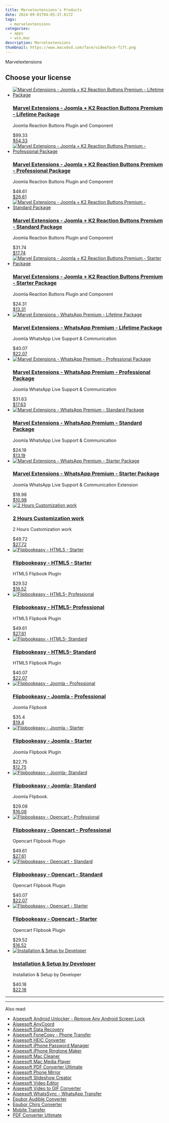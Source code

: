 ```yaml
---
title: Marvelextensions's Products
date: 2024-09-01T04:05:37.617Z
tags: 
  - marvelextensions
categories: 
  - apps
  - win,mac
description: Marvelextensions
thumbnail: https://www.macxdvd.com/face/videoface-fift.png
---
```


Marvelextensions

<!--__INIT__BEGIN__TAG__PRODUCTS__LIST__-->
<!--__INIT__END__TAG__PRODUCTS__LIST__-->

<!--__INIT__BEGIN__TAG__FEED_PRODUCTS__LIST__-->
## Choose your license

<div class="home-content-container">
  <ul class="home-article-list">
    <li class="home-article-item flex flex-row feedProduct">
      <div class="basis-1/3 lg:basis-1/4 xl:basis-1/5 relative flex justify-center items-center overflow-hidden">
                <a href="https://secure.2checkout.com/order/cart.php?PRODS=17778690&amp;QTY=1&amp;AFFILIATE=108875" class="w-24 h-24 md:w-28 md:h-28 lg:w-32 lg:h-32 xl:w-42 xl:h-42 max-w-24 max-h-24 md:max-w-28 md:max-h-28 lg:max-w-32 lg:max-h-32 xl:max-w-42 xl:max-h-42 -pt-2">
          <img src="https://thmb.techidaily.com/056b5dc5bf38553fc5e62980ac558058cdfef6fae043dca04e140a16eeec969f.jpg" alt="Marvel Extensions - Joomla + K2 Reaction Buttons Premium - Lifetime Package" class="relative w-full h-full rounded-full object-cover dark:brightness-75 -mt-4 p-4">
        </a>
              </div>
      <div class="flex flex-col gap-5 px-7 pb-7 basis-2/3 lg:basis-3/4 xl:basis-4/5  pt-5">
        <h3 class="home-article-title"><a href="https://secure.2checkout.com/order/cart.php?PRODS=17778690&amp;QTY=1&amp;AFFILIATE=108875">Marvel Extensions - Joomla + K2 Reaction Buttons Premium - Lifetime Package</a></h3>
        <div class="home-article-content markdown-body">
                  <html><head></head><body><p>
	Joomla Reaction Buttons Plugin and Component</p></body></html>                </div>
        <div class="flex flex-row feedProduct-Price">
          <div class="feedProduct-Price--Old">
            <span class="feedProduct-Price--Currency">$</span>99<span class="feedProduct-Price--Cents">.33</span>
          </div>
          <div class="">
            <a href="https://secure.2checkout.com/order/cart.php?PRODS=17778690&amp;QTY=1&amp;AFFILIATE=108875">
            <span class="feedProduct-Price--Currency">$</span>54<span class="feedProduct-Price--Cents">.33</span>
            </a>
          </div>
        </div>
      </div>
    </li>
    <li class="home-article-item flex flex-row feedProduct">
      <div class="basis-1/3 lg:basis-1/4 xl:basis-1/5 relative flex justify-center items-center overflow-hidden">
                <a href="https://secure.2checkout.com/order/cart.php?PRODS=17778507&amp;QTY=1&amp;AFFILIATE=108875" class="w-24 h-24 md:w-28 md:h-28 lg:w-32 lg:h-32 xl:w-42 xl:h-42 max-w-24 max-h-24 md:max-w-28 md:max-h-28 lg:max-w-32 lg:max-h-32 xl:max-w-42 xl:max-h-42 -pt-2">
          <img src="https://thmb.techidaily.com/056b5dc5bf38553fc5e62980ac558058cdfef6fae043dca04e140a16eeec969f.jpg" alt="Marvel Extensions - Joomla + K2 Reaction Buttons Premium - Professional Package" class="relative w-full h-full rounded-full object-cover dark:brightness-75 -mt-4 p-4">
        </a>
              </div>
      <div class="flex flex-col gap-5 px-7 pb-7 basis-2/3 lg:basis-3/4 xl:basis-4/5  pt-5">
        <h3 class="home-article-title"><a href="https://secure.2checkout.com/order/cart.php?PRODS=17778507&amp;QTY=1&amp;AFFILIATE=108875">Marvel Extensions - Joomla + K2 Reaction Buttons Premium - Professional Package</a></h3>
        <div class="home-article-content markdown-body">
                  <html><head></head><body><p>
	Joomla Reaction Buttons Plugin and Component</p></body></html>                </div>
        <div class="flex flex-row feedProduct-Price">
          <div class="feedProduct-Price--Old">
            <span class="feedProduct-Price--Currency">$</span>48<span class="feedProduct-Price--Cents">.61</span>
          </div>
          <div class="">
            <a href="https://secure.2checkout.com/order/cart.php?PRODS=17778507&amp;QTY=1&amp;AFFILIATE=108875">
            <span class="feedProduct-Price--Currency">$</span>26<span class="feedProduct-Price--Cents">.61</span>
            </a>
          </div>
        </div>
      </div>
    </li>
    <li class="home-article-item flex flex-row feedProduct">
      <div class="basis-1/3 lg:basis-1/4 xl:basis-1/5 relative flex justify-center items-center overflow-hidden">
                <a href="https://secure.2checkout.com/order/cart.php?PRODS=17778367&amp;QTY=1&amp;AFFILIATE=108875" class="w-24 h-24 md:w-28 md:h-28 lg:w-32 lg:h-32 xl:w-42 xl:h-42 max-w-24 max-h-24 md:max-w-28 md:max-h-28 lg:max-w-32 lg:max-h-32 xl:max-w-42 xl:max-h-42 -pt-2">
          <img src="https://thmb.techidaily.com/056b5dc5bf38553fc5e62980ac558058cdfef6fae043dca04e140a16eeec969f.jpg" alt="Marvel Extensions - Joomla + K2 Reaction Buttons Premium - Standard Package" class="relative w-full h-full rounded-full object-cover dark:brightness-75 -mt-4 p-4">
        </a>
              </div>
      <div class="flex flex-col gap-5 px-7 pb-7 basis-2/3 lg:basis-3/4 xl:basis-4/5  pt-5">
        <h3 class="home-article-title"><a href="https://secure.2checkout.com/order/cart.php?PRODS=17778367&amp;QTY=1&amp;AFFILIATE=108875">Marvel Extensions - Joomla + K2 Reaction Buttons Premium - Standard Package</a></h3>
        <div class="home-article-content markdown-body">
                  <html><head></head><body><p>
	Joomla Reaction Buttons Plugin and Component</p></body></html>                </div>
        <div class="flex flex-row feedProduct-Price">
          <div class="feedProduct-Price--Old">
            <span class="feedProduct-Price--Currency">$</span>31<span class="feedProduct-Price--Cents">.74</span>
          </div>
          <div class="">
            <a href="https://secure.2checkout.com/order/cart.php?PRODS=17778367&amp;QTY=1&amp;AFFILIATE=108875">
            <span class="feedProduct-Price--Currency">$</span>17<span class="feedProduct-Price--Cents">.74</span>
            </a>
          </div>
        </div>
      </div>
    </li>
    <li class="home-article-item flex flex-row feedProduct">
      <div class="basis-1/3 lg:basis-1/4 xl:basis-1/5 relative flex justify-center items-center overflow-hidden">
                <a href="https://secure.2checkout.com/order/cart.php?PRODS=17778265&amp;QTY=1&amp;AFFILIATE=108875" class="w-24 h-24 md:w-28 md:h-28 lg:w-32 lg:h-32 xl:w-42 xl:h-42 max-w-24 max-h-24 md:max-w-28 md:max-h-28 lg:max-w-32 lg:max-h-32 xl:max-w-42 xl:max-h-42 -pt-2">
          <img src="https://thmb.techidaily.com/056b5dc5bf38553fc5e62980ac558058cdfef6fae043dca04e140a16eeec969f.jpg" alt="Marvel Extensions - Joomla + K2 Reaction Buttons Premium - Starter Package" class="relative w-full h-full rounded-full object-cover dark:brightness-75 -mt-4 p-4">
        </a>
              </div>
      <div class="flex flex-col gap-5 px-7 pb-7 basis-2/3 lg:basis-3/4 xl:basis-4/5  pt-5">
        <h3 class="home-article-title"><a href="https://secure.2checkout.com/order/cart.php?PRODS=17778265&amp;QTY=1&amp;AFFILIATE=108875">Marvel Extensions - Joomla + K2 Reaction Buttons Premium - Starter Package</a></h3>
        <div class="home-article-content markdown-body">
                  <html><head></head><body><p>
	Joomla Reaction Buttons Plugin and Component</p></body></html>                </div>
        <div class="flex flex-row feedProduct-Price">
          <div class="feedProduct-Price--Old">
            <span class="feedProduct-Price--Currency">$</span>24<span class="feedProduct-Price--Cents">.31</span>
          </div>
          <div class="">
            <a href="https://secure.2checkout.com/order/cart.php?PRODS=17778265&amp;QTY=1&amp;AFFILIATE=108875">
            <span class="feedProduct-Price--Currency">$</span>13<span class="feedProduct-Price--Cents">.31</span>
            </a>
          </div>
        </div>
      </div>
    </li>
    <li class="home-article-item flex flex-row feedProduct">
      <div class="basis-1/3 lg:basis-1/4 xl:basis-1/5 relative flex justify-center items-center overflow-hidden">
                <a href="https://secure.2checkout.com/order/cart.php?PRODS=17777925&amp;QTY=1&amp;AFFILIATE=108875" class="w-24 h-24 md:w-28 md:h-28 lg:w-32 lg:h-32 xl:w-42 xl:h-42 max-w-24 max-h-24 md:max-w-28 md:max-h-28 lg:max-w-32 lg:max-h-32 xl:max-w-42 xl:max-h-42 -pt-2">
          <img src="https://thmb.techidaily.com/056b5dc5bf38553fc5e62980ac558058cdfef6fae043dca04e140a16eeec969f.jpg" alt="Marvel Extensions - WhatsApp Premium - Lifetime Package" class="relative w-full h-full rounded-full object-cover dark:brightness-75 -mt-4 p-4">
        </a>
              </div>
      <div class="flex flex-col gap-5 px-7 pb-7 basis-2/3 lg:basis-3/4 xl:basis-4/5  pt-5">
        <h3 class="home-article-title"><a href="https://secure.2checkout.com/order/cart.php?PRODS=17777925&amp;QTY=1&amp;AFFILIATE=108875">Marvel Extensions - WhatsApp Premium - Lifetime Package</a></h3>
        <div class="home-article-content markdown-body">
                  <html><head></head><body><p>
	Joomla WhatsApp Live Support &amp; Communication</p></body></html>                </div>
        <div class="flex flex-row feedProduct-Price">
          <div class="feedProduct-Price--Old">
            <span class="feedProduct-Price--Currency">$</span>40<span class="feedProduct-Price--Cents">.07</span>
          </div>
          <div class="">
            <a href="https://secure.2checkout.com/order/cart.php?PRODS=17777925&amp;QTY=1&amp;AFFILIATE=108875">
            <span class="feedProduct-Price--Currency">$</span>22<span class="feedProduct-Price--Cents">.07</span>
            </a>
          </div>
        </div>
      </div>
    </li>
    <li class="home-article-item flex flex-row feedProduct">
      <div class="basis-1/3 lg:basis-1/4 xl:basis-1/5 relative flex justify-center items-center overflow-hidden">
                <a href="https://secure.2checkout.com/order/cart.php?PRODS=17777831&amp;QTY=1&amp;AFFILIATE=108875" class="w-24 h-24 md:w-28 md:h-28 lg:w-32 lg:h-32 xl:w-42 xl:h-42 max-w-24 max-h-24 md:max-w-28 md:max-h-28 lg:max-w-32 lg:max-h-32 xl:max-w-42 xl:max-h-42 -pt-2">
          <img src="https://thmb.techidaily.com/056b5dc5bf38553fc5e62980ac558058cdfef6fae043dca04e140a16eeec969f.jpg" alt="Marvel Extensions - WhatsApp Premium - Professional Package" class="relative w-full h-full rounded-full object-cover dark:brightness-75 -mt-4 p-4">
        </a>
              </div>
      <div class="flex flex-col gap-5 px-7 pb-7 basis-2/3 lg:basis-3/4 xl:basis-4/5  pt-5">
        <h3 class="home-article-title"><a href="https://secure.2checkout.com/order/cart.php?PRODS=17777831&amp;QTY=1&amp;AFFILIATE=108875">Marvel Extensions - WhatsApp Premium - Professional Package</a></h3>
        <div class="home-article-content markdown-body">
                  <html><head></head><body><p>
	Joomla WhatsApp Live Support &amp; Communication</p></body></html>                </div>
        <div class="flex flex-row feedProduct-Price">
          <div class="feedProduct-Price--Old">
            <span class="feedProduct-Price--Currency">$</span>31<span class="feedProduct-Price--Cents">.63</span>
          </div>
          <div class="">
            <a href="https://secure.2checkout.com/order/cart.php?PRODS=17777831&amp;QTY=1&amp;AFFILIATE=108875">
            <span class="feedProduct-Price--Currency">$</span>17<span class="feedProduct-Price--Cents">.63</span>
            </a>
          </div>
        </div>
      </div>
    </li>
    <li class="home-article-item flex flex-row feedProduct">
      <div class="basis-1/3 lg:basis-1/4 xl:basis-1/5 relative flex justify-center items-center overflow-hidden">
                <a href="https://secure.2checkout.com/order/cart.php?PRODS=17777708&amp;QTY=1&amp;AFFILIATE=108875" class="w-24 h-24 md:w-28 md:h-28 lg:w-32 lg:h-32 xl:w-42 xl:h-42 max-w-24 max-h-24 md:max-w-28 md:max-h-28 lg:max-w-32 lg:max-h-32 xl:max-w-42 xl:max-h-42 -pt-2">
          <img src="https://thmb.techidaily.com/056b5dc5bf38553fc5e62980ac558058cdfef6fae043dca04e140a16eeec969f.jpg" alt="Marvel Extensions - WhatsApp Premium - Standard Package" class="relative w-full h-full rounded-full object-cover dark:brightness-75 -mt-4 p-4">
        </a>
              </div>
      <div class="flex flex-col gap-5 px-7 pb-7 basis-2/3 lg:basis-3/4 xl:basis-4/5  pt-5">
        <h3 class="home-article-title"><a href="https://secure.2checkout.com/order/cart.php?PRODS=17777708&amp;QTY=1&amp;AFFILIATE=108875">Marvel Extensions - WhatsApp Premium - Standard Package</a></h3>
        <div class="home-article-content markdown-body">
                  <html><head></head><body><p>
	Joomla WhatsApp Live Support &amp; Communication</p></body></html>                </div>
        <div class="flex flex-row feedProduct-Price">
          <div class="feedProduct-Price--Old">
            <span class="feedProduct-Price--Currency">$</span>24<span class="feedProduct-Price--Cents">.19</span>
          </div>
          <div class="">
            <a href="https://secure.2checkout.com/order/cart.php?PRODS=17777708&amp;QTY=1&amp;AFFILIATE=108875">
            <span class="feedProduct-Price--Currency">$</span>13<span class="feedProduct-Price--Cents">.19</span>
            </a>
          </div>
        </div>
      </div>
    </li>
    <li class="home-article-item flex flex-row feedProduct">
      <div class="basis-1/3 lg:basis-1/4 xl:basis-1/5 relative flex justify-center items-center overflow-hidden">
                <a href="https://secure.2checkout.com/order/cart.php?PRODS=17776631&amp;QTY=1&amp;AFFILIATE=108875" class="w-24 h-24 md:w-28 md:h-28 lg:w-32 lg:h-32 xl:w-42 xl:h-42 max-w-24 max-h-24 md:max-w-28 md:max-h-28 lg:max-w-32 lg:max-h-32 xl:max-w-42 xl:max-h-42 -pt-2">
          <img src="https://thmb.techidaily.com/056b5dc5bf38553fc5e62980ac558058cdfef6fae043dca04e140a16eeec969f.jpg" alt="Marvel Extensions - WhatsApp Premium - Starter Package" class="relative w-full h-full rounded-full object-cover dark:brightness-75 -mt-4 p-4">
        </a>
              </div>
      <div class="flex flex-col gap-5 px-7 pb-7 basis-2/3 lg:basis-3/4 xl:basis-4/5  pt-5">
        <h3 class="home-article-title"><a href="https://secure.2checkout.com/order/cart.php?PRODS=17776631&amp;QTY=1&amp;AFFILIATE=108875">Marvel Extensions - WhatsApp Premium - Starter Package</a></h3>
        <div class="home-article-content markdown-body">
                  <html><head></head><body><p>
	Joomla WhatsApp Live Support &amp; Communication Extension</p></body></html>                </div>
        <div class="flex flex-row feedProduct-Price">
          <div class="feedProduct-Price--Old">
            <span class="feedProduct-Price--Currency">$</span>18<span class="feedProduct-Price--Cents">.98</span>
          </div>
          <div class="">
            <a href="https://secure.2checkout.com/order/cart.php?PRODS=17776631&amp;QTY=1&amp;AFFILIATE=108875">
            <span class="feedProduct-Price--Currency">$</span>10<span class="feedProduct-Price--Cents">.98</span>
            </a>
          </div>
        </div>
      </div>
    </li>
    <li class="home-article-item flex flex-row feedProduct">
      <div class="basis-1/3 lg:basis-1/4 xl:basis-1/5 relative flex justify-center items-center overflow-hidden">
                <a href="https://secure.2checkout.com/order/cart.php?PRODS=4722219&amp;QTY=1&amp;AFFILIATE=108875" class="w-24 h-24 md:w-28 md:h-28 lg:w-32 lg:h-32 xl:w-42 xl:h-42 max-w-24 max-h-24 md:max-w-28 md:max-h-28 lg:max-w-32 lg:max-h-32 xl:max-w-42 xl:max-h-42 -pt-2">
          <img src="https://thmb.techidaily.com/056b5dc5bf38553fc5e62980ac558058cdfef6fae043dca04e140a16eeec969f.jpg" alt="2 Hours Customization work " class="relative w-full h-full rounded-full object-cover dark:brightness-75 -mt-4 p-4">
        </a>
              </div>
      <div class="flex flex-col gap-5 px-7 pb-7 basis-2/3 lg:basis-3/4 xl:basis-4/5  pt-5">
        <h3 class="home-article-title"><a href="https://secure.2checkout.com/order/cart.php?PRODS=4722219&amp;QTY=1&amp;AFFILIATE=108875">2 Hours Customization work </a></h3>
        <div class="home-article-content markdown-body">
                  <html><head></head><body><p>
	2 Hours Customization work</p></body></html>                </div>
        <div class="flex flex-row feedProduct-Price">
          <div class="feedProduct-Price--Old">
            <span class="feedProduct-Price--Currency">$</span>49<span class="feedProduct-Price--Cents">.72</span>
          </div>
          <div class="">
            <a href="https://secure.2checkout.com/order/cart.php?PRODS=4722219&amp;QTY=1&amp;AFFILIATE=108875">
            <span class="feedProduct-Price--Currency">$</span>27<span class="feedProduct-Price--Cents">.72</span>
            </a>
          </div>
        </div>
      </div>
    </li>
    <li class="home-article-item flex flex-row feedProduct">
      <div class="basis-1/3 lg:basis-1/4 xl:basis-1/5 relative flex justify-center items-center overflow-hidden">
                <a href="https://secure.2checkout.com/order/cart.php?PRODS=4722192&amp;QTY=1&amp;AFFILIATE=108875" class="w-24 h-24 md:w-28 md:h-28 lg:w-32 lg:h-32 xl:w-42 xl:h-42 max-w-24 max-h-24 md:max-w-28 md:max-h-28 lg:max-w-32 lg:max-h-32 xl:max-w-42 xl:max-h-42 -pt-2">
          <img src="https://thmb.techidaily.com/056b5dc5bf38553fc5e62980ac558058cdfef6fae043dca04e140a16eeec969f.jpg" alt="Flipbookeasy - HTML5 - Starter" class="relative w-full h-full rounded-full object-cover dark:brightness-75 -mt-4 p-4">
        </a>
              </div>
      <div class="flex flex-col gap-5 px-7 pb-7 basis-2/3 lg:basis-3/4 xl:basis-4/5  pt-5">
        <h3 class="home-article-title"><a href="https://secure.2checkout.com/order/cart.php?PRODS=4722192&amp;QTY=1&amp;AFFILIATE=108875">Flipbookeasy - HTML5 - Starter</a></h3>
        <div class="home-article-content markdown-body">
                  <html><head></head><body><p>
	HTML5 Flipbook Plugin</p></body></html>                </div>
        <div class="flex flex-row feedProduct-Price">
          <div class="feedProduct-Price--Old">
            <span class="feedProduct-Price--Currency">$</span>29<span class="feedProduct-Price--Cents">.52</span>
          </div>
          <div class="">
            <a href="https://secure.2checkout.com/order/cart.php?PRODS=4722192&amp;QTY=1&amp;AFFILIATE=108875">
            <span class="feedProduct-Price--Currency">$</span>16<span class="feedProduct-Price--Cents">.52</span>
            </a>
          </div>
        </div>
      </div>
    </li>
    <li class="home-article-item flex flex-row feedProduct">
      <div class="basis-1/3 lg:basis-1/4 xl:basis-1/5 relative flex justify-center items-center overflow-hidden">
                <a href="https://secure.2checkout.com/order/cart.php?PRODS=4722194&amp;QTY=1&amp;AFFILIATE=108875" class="w-24 h-24 md:w-28 md:h-28 lg:w-32 lg:h-32 xl:w-42 xl:h-42 max-w-24 max-h-24 md:max-w-28 md:max-h-28 lg:max-w-32 lg:max-h-32 xl:max-w-42 xl:max-h-42 -pt-2">
          <img src="https://thmb.techidaily.com/056b5dc5bf38553fc5e62980ac558058cdfef6fae043dca04e140a16eeec969f.jpg" alt="Flipbookeasy - HTML5- Professional" class="relative w-full h-full rounded-full object-cover dark:brightness-75 -mt-4 p-4">
        </a>
              </div>
      <div class="flex flex-col gap-5 px-7 pb-7 basis-2/3 lg:basis-3/4 xl:basis-4/5  pt-5">
        <h3 class="home-article-title"><a href="https://secure.2checkout.com/order/cart.php?PRODS=4722194&amp;QTY=1&amp;AFFILIATE=108875">Flipbookeasy - HTML5- Professional</a></h3>
        <div class="home-article-content markdown-body">
                  <html><head></head><body><p>
	HTML5 Flipbook Plugin</p></body></html>                </div>
        <div class="flex flex-row feedProduct-Price">
          <div class="feedProduct-Price--Old">
            <span class="feedProduct-Price--Currency">$</span>49<span class="feedProduct-Price--Cents">.61</span>
          </div>
          <div class="">
            <a href="https://secure.2checkout.com/order/cart.php?PRODS=4722194&amp;QTY=1&amp;AFFILIATE=108875">
            <span class="feedProduct-Price--Currency">$</span>27<span class="feedProduct-Price--Cents">.61</span>
            </a>
          </div>
        </div>
      </div>
    </li>
    <li class="home-article-item flex flex-row feedProduct">
      <div class="basis-1/3 lg:basis-1/4 xl:basis-1/5 relative flex justify-center items-center overflow-hidden">
                <a href="https://secure.2checkout.com/order/cart.php?PRODS=4722193&amp;QTY=1&amp;AFFILIATE=108875" class="w-24 h-24 md:w-28 md:h-28 lg:w-32 lg:h-32 xl:w-42 xl:h-42 max-w-24 max-h-24 md:max-w-28 md:max-h-28 lg:max-w-32 lg:max-h-32 xl:max-w-42 xl:max-h-42 -pt-2">
          <img src="https://thmb.techidaily.com/056b5dc5bf38553fc5e62980ac558058cdfef6fae043dca04e140a16eeec969f.jpg" alt="Flipbookeasy - HTML5- Standard" class="relative w-full h-full rounded-full object-cover dark:brightness-75 -mt-4 p-4">
        </a>
              </div>
      <div class="flex flex-col gap-5 px-7 pb-7 basis-2/3 lg:basis-3/4 xl:basis-4/5  pt-5">
        <h3 class="home-article-title"><a href="https://secure.2checkout.com/order/cart.php?PRODS=4722193&amp;QTY=1&amp;AFFILIATE=108875">Flipbookeasy - HTML5- Standard</a></h3>
        <div class="home-article-content markdown-body">
                  <html><head></head><body><p>
	HTML5 Flipbook Plugin&nbsp;</p></body></html>                </div>
        <div class="flex flex-row feedProduct-Price">
          <div class="feedProduct-Price--Old">
            <span class="feedProduct-Price--Currency">$</span>40<span class="feedProduct-Price--Cents">.07</span>
          </div>
          <div class="">
            <a href="https://secure.2checkout.com/order/cart.php?PRODS=4722193&amp;QTY=1&amp;AFFILIATE=108875">
            <span class="feedProduct-Price--Currency">$</span>22<span class="feedProduct-Price--Cents">.07</span>
            </a>
          </div>
        </div>
      </div>
    </li>
    <li class="home-article-item flex flex-row feedProduct">
      <div class="basis-1/3 lg:basis-1/4 xl:basis-1/5 relative flex justify-center items-center overflow-hidden">
                <a href="https://secure.2checkout.com/order/cart.php?PRODS=4722207&amp;QTY=1&amp;AFFILIATE=108875" class="w-24 h-24 md:w-28 md:h-28 lg:w-32 lg:h-32 xl:w-42 xl:h-42 max-w-24 max-h-24 md:max-w-28 md:max-h-28 lg:max-w-32 lg:max-h-32 xl:max-w-42 xl:max-h-42 -pt-2">
          <img src="https://thmb.techidaily.com/056b5dc5bf38553fc5e62980ac558058cdfef6fae043dca04e140a16eeec969f.jpg" alt="Flipbookeasy - Joomla - Professional" class="relative w-full h-full rounded-full object-cover dark:brightness-75 -mt-4 p-4">
        </a>
              </div>
      <div class="flex flex-col gap-5 px-7 pb-7 basis-2/3 lg:basis-3/4 xl:basis-4/5  pt-5">
        <h3 class="home-article-title"><a href="https://secure.2checkout.com/order/cart.php?PRODS=4722207&amp;QTY=1&amp;AFFILIATE=108875">Flipbookeasy - Joomla - Professional</a></h3>
        <div class="home-article-content markdown-body">
                  <html><head></head><body><p>
	Joomla Flipbook</p></body></html>                </div>
        <div class="flex flex-row feedProduct-Price">
          <div class="feedProduct-Price--Old">
            <span class="feedProduct-Price--Currency">$</span>35<span class="feedProduct-Price--Cents">.4</span>
          </div>
          <div class="">
            <a href="https://secure.2checkout.com/order/cart.php?PRODS=4722207&amp;QTY=1&amp;AFFILIATE=108875">
            <span class="feedProduct-Price--Currency">$</span>19<span class="feedProduct-Price--Cents">.4</span>
            </a>
          </div>
        </div>
      </div>
    </li>
    <li class="home-article-item flex flex-row feedProduct">
      <div class="basis-1/3 lg:basis-1/4 xl:basis-1/5 relative flex justify-center items-center overflow-hidden">
                <a href="https://secure.2checkout.com/order/cart.php?PRODS=4722195&amp;QTY=1&amp;AFFILIATE=108875" class="w-24 h-24 md:w-28 md:h-28 lg:w-32 lg:h-32 xl:w-42 xl:h-42 max-w-24 max-h-24 md:max-w-28 md:max-h-28 lg:max-w-32 lg:max-h-32 xl:max-w-42 xl:max-h-42 -pt-2">
          <img src="https://thmb.techidaily.com/056b5dc5bf38553fc5e62980ac558058cdfef6fae043dca04e140a16eeec969f.jpg" alt="Flipbookeasy - Joomla - Starter" class="relative w-full h-full rounded-full object-cover dark:brightness-75 -mt-4 p-4">
        </a>
              </div>
      <div class="flex flex-col gap-5 px-7 pb-7 basis-2/3 lg:basis-3/4 xl:basis-4/5  pt-5">
        <h3 class="home-article-title"><a href="https://secure.2checkout.com/order/cart.php?PRODS=4722195&amp;QTY=1&amp;AFFILIATE=108875">Flipbookeasy - Joomla - Starter</a></h3>
        <div class="home-article-content markdown-body">
                  <html><head></head><body><p>
	Joomla Flipbook Plugin</p></body></html>                </div>
        <div class="flex flex-row feedProduct-Price">
          <div class="feedProduct-Price--Old">
            <span class="feedProduct-Price--Currency">$</span>22<span class="feedProduct-Price--Cents">.75</span>
          </div>
          <div class="">
            <a href="https://secure.2checkout.com/order/cart.php?PRODS=4722195&amp;QTY=1&amp;AFFILIATE=108875">
            <span class="feedProduct-Price--Currency">$</span>12<span class="feedProduct-Price--Cents">.75</span>
            </a>
          </div>
        </div>
      </div>
    </li>
    <li class="home-article-item flex flex-row feedProduct">
      <div class="basis-1/3 lg:basis-1/4 xl:basis-1/5 relative flex justify-center items-center overflow-hidden">
                <a href="https://secure.2checkout.com/order/cart.php?PRODS=4722198&amp;QTY=1&amp;AFFILIATE=108875" class="w-24 h-24 md:w-28 md:h-28 lg:w-32 lg:h-32 xl:w-42 xl:h-42 max-w-24 max-h-24 md:max-w-28 md:max-h-28 lg:max-w-32 lg:max-h-32 xl:max-w-42 xl:max-h-42 -pt-2">
          <img src="https://thmb.techidaily.com/056b5dc5bf38553fc5e62980ac558058cdfef6fae043dca04e140a16eeec969f.jpg" alt="Flipbookeasy - Joomla- Standard" class="relative w-full h-full rounded-full object-cover dark:brightness-75 -mt-4 p-4">
        </a>
              </div>
      <div class="flex flex-col gap-5 px-7 pb-7 basis-2/3 lg:basis-3/4 xl:basis-4/5  pt-5">
        <h3 class="home-article-title"><a href="https://secure.2checkout.com/order/cart.php?PRODS=4722198&amp;QTY=1&amp;AFFILIATE=108875">Flipbookeasy - Joomla- Standard</a></h3>
        <div class="home-article-content markdown-body">
                  <html><head></head><body><p>
	Joomla Flipbook.&nbsp;</p></body></html>                </div>
        <div class="flex flex-row feedProduct-Price">
          <div class="feedProduct-Price--Old">
            <span class="feedProduct-Price--Currency">$</span>29<span class="feedProduct-Price--Cents">.08</span>
          </div>
          <div class="">
            <a href="https://secure.2checkout.com/order/cart.php?PRODS=4722198&amp;QTY=1&amp;AFFILIATE=108875">
            <span class="feedProduct-Price--Currency">$</span>16<span class="feedProduct-Price--Cents">.08</span>
            </a>
          </div>
        </div>
      </div>
    </li>
    <li class="home-article-item flex flex-row feedProduct">
      <div class="basis-1/3 lg:basis-1/4 xl:basis-1/5 relative flex justify-center items-center overflow-hidden">
                <a href="https://secure.2checkout.com/order/cart.php?PRODS=4722191&amp;QTY=1&amp;AFFILIATE=108875" class="w-24 h-24 md:w-28 md:h-28 lg:w-32 lg:h-32 xl:w-42 xl:h-42 max-w-24 max-h-24 md:max-w-28 md:max-h-28 lg:max-w-32 lg:max-h-32 xl:max-w-42 xl:max-h-42 -pt-2">
          <img src="https://thmb.techidaily.com/056b5dc5bf38553fc5e62980ac558058cdfef6fae043dca04e140a16eeec969f.jpg" alt="Flipbookeasy - Opencart - Professional" class="relative w-full h-full rounded-full object-cover dark:brightness-75 -mt-4 p-4">
        </a>
              </div>
      <div class="flex flex-col gap-5 px-7 pb-7 basis-2/3 lg:basis-3/4 xl:basis-4/5  pt-5">
        <h3 class="home-article-title"><a href="https://secure.2checkout.com/order/cart.php?PRODS=4722191&amp;QTY=1&amp;AFFILIATE=108875">Flipbookeasy - Opencart - Professional</a></h3>
        <div class="home-article-content markdown-body">
                  <html><head></head><body><p>
	Opencart Flipbook Plugin</p></body></html>                </div>
        <div class="flex flex-row feedProduct-Price">
          <div class="feedProduct-Price--Old">
            <span class="feedProduct-Price--Currency">$</span>49<span class="feedProduct-Price--Cents">.61</span>
          </div>
          <div class="">
            <a href="https://secure.2checkout.com/order/cart.php?PRODS=4722191&amp;QTY=1&amp;AFFILIATE=108875">
            <span class="feedProduct-Price--Currency">$</span>27<span class="feedProduct-Price--Cents">.61</span>
            </a>
          </div>
        </div>
      </div>
    </li>
    <li class="home-article-item flex flex-row feedProduct">
      <div class="basis-1/3 lg:basis-1/4 xl:basis-1/5 relative flex justify-center items-center overflow-hidden">
                <a href="https://secure.2checkout.com/order/cart.php?PRODS=4722188&amp;QTY=1&amp;AFFILIATE=108875" class="w-24 h-24 md:w-28 md:h-28 lg:w-32 lg:h-32 xl:w-42 xl:h-42 max-w-24 max-h-24 md:max-w-28 md:max-h-28 lg:max-w-32 lg:max-h-32 xl:max-w-42 xl:max-h-42 -pt-2">
          <img src="https://thmb.techidaily.com/056b5dc5bf38553fc5e62980ac558058cdfef6fae043dca04e140a16eeec969f.jpg" alt="Flipbookeasy - Opencart - Standard" class="relative w-full h-full rounded-full object-cover dark:brightness-75 -mt-4 p-4">
        </a>
              </div>
      <div class="flex flex-col gap-5 px-7 pb-7 basis-2/3 lg:basis-3/4 xl:basis-4/5  pt-5">
        <h3 class="home-article-title"><a href="https://secure.2checkout.com/order/cart.php?PRODS=4722188&amp;QTY=1&amp;AFFILIATE=108875">Flipbookeasy - Opencart - Standard</a></h3>
        <div class="home-article-content markdown-body">
                  <html><head></head><body><p>
	Opencart Flipbook Plugin</p></body></html>                </div>
        <div class="flex flex-row feedProduct-Price">
          <div class="feedProduct-Price--Old">
            <span class="feedProduct-Price--Currency">$</span>40<span class="feedProduct-Price--Cents">.07</span>
          </div>
          <div class="">
            <a href="https://secure.2checkout.com/order/cart.php?PRODS=4722188&amp;QTY=1&amp;AFFILIATE=108875">
            <span class="feedProduct-Price--Currency">$</span>22<span class="feedProduct-Price--Cents">.07</span>
            </a>
          </div>
        </div>
      </div>
    </li>
    <li class="home-article-item flex flex-row feedProduct">
      <div class="basis-1/3 lg:basis-1/4 xl:basis-1/5 relative flex justify-center items-center overflow-hidden">
                <a href="https://secure.2checkout.com/order/cart.php?PRODS=4722187&amp;QTY=1&amp;AFFILIATE=108875" class="w-24 h-24 md:w-28 md:h-28 lg:w-32 lg:h-32 xl:w-42 xl:h-42 max-w-24 max-h-24 md:max-w-28 md:max-h-28 lg:max-w-32 lg:max-h-32 xl:max-w-42 xl:max-h-42 -pt-2">
          <img src="https://thmb.techidaily.com/056b5dc5bf38553fc5e62980ac558058cdfef6fae043dca04e140a16eeec969f.jpg" alt="Flipbookeasy - Opencart - Starter" class="relative w-full h-full rounded-full object-cover dark:brightness-75 -mt-4 p-4">
        </a>
              </div>
      <div class="flex flex-col gap-5 px-7 pb-7 basis-2/3 lg:basis-3/4 xl:basis-4/5  pt-5">
        <h3 class="home-article-title"><a href="https://secure.2checkout.com/order/cart.php?PRODS=4722187&amp;QTY=1&amp;AFFILIATE=108875">Flipbookeasy - Opencart - Starter</a></h3>
        <div class="home-article-content markdown-body">
                  <html><head></head><body><p>
	Opencart Flipbook Plugin</p></body></html>                </div>
        <div class="flex flex-row feedProduct-Price">
          <div class="feedProduct-Price--Old">
            <span class="feedProduct-Price--Currency">$</span>29<span class="feedProduct-Price--Cents">.52</span>
          </div>
          <div class="">
            <a href="https://secure.2checkout.com/order/cart.php?PRODS=4722187&amp;QTY=1&amp;AFFILIATE=108875">
            <span class="feedProduct-Price--Currency">$</span>16<span class="feedProduct-Price--Cents">.52</span>
            </a>
          </div>
        </div>
      </div>
    </li>
    <li class="home-article-item flex flex-row feedProduct">
      <div class="basis-1/3 lg:basis-1/4 xl:basis-1/5 relative flex justify-center items-center overflow-hidden">
                <a href="https://secure.2checkout.com/order/cart.php?PRODS=4722218&amp;QTY=1&amp;AFFILIATE=108875" class="w-24 h-24 md:w-28 md:h-28 lg:w-32 lg:h-32 xl:w-42 xl:h-42 max-w-24 max-h-24 md:max-w-28 md:max-h-28 lg:max-w-32 lg:max-h-32 xl:max-w-42 xl:max-h-42 -pt-2">
          <img src="https://thmb.techidaily.com/056b5dc5bf38553fc5e62980ac558058cdfef6fae043dca04e140a16eeec969f.jpg" alt="Installation &amp; Setup by Developer " class="relative w-full h-full rounded-full object-cover dark:brightness-75 -mt-4 p-4">
        </a>
              </div>
      <div class="flex flex-col gap-5 px-7 pb-7 basis-2/3 lg:basis-3/4 xl:basis-4/5  pt-5">
        <h3 class="home-article-title"><a href="https://secure.2checkout.com/order/cart.php?PRODS=4722218&amp;QTY=1&amp;AFFILIATE=108875">Installation &amp; Setup by Developer </a></h3>
        <div class="home-article-content markdown-body">
                  <html><head></head><body><p>
	Installation &amp; Setup by Developer</p></body></html>                </div>
        <div class="flex flex-row feedProduct-Price">
          <div class="feedProduct-Price--Old">
            <span class="feedProduct-Price--Currency">$</span>40<span class="feedProduct-Price--Cents">.18</span>
          </div>
          <div class="">
            <a href="https://secure.2checkout.com/order/cart.php?PRODS=4722218&amp;QTY=1&amp;AFFILIATE=108875">
            <span class="feedProduct-Price--Currency">$</span>22<span class="feedProduct-Price--Cents">.18</span>
            </a>
          </div>
        </div>
      </div>
    </li>
  </ul>
</div>

<hr><!--__INIT__END__TAG__FEED_PRODUCTS__LIST__-->


<hr>



<span class="atpl-alsoreadstyle">Also read:</span>
<div><ul>
<li><a href="https://tools.techidaily.com/aiseesoft/android-unlocker/"><u>Aiseesoft Android Unlocker - Remove Any Android Screen Lock</u></a></li>
<li><a href="https://tools.techidaily.com/aiseesoft/location-changer/"><u>Aiseesoft AnyCoord</u></a></li>
<li><a href="https://tools.techidaily.com/aiseesoft/data-recovery/"><u>Aiseesoft Data Recovery</u></a></li>
<li><a href="https://tools.techidaily.com/aiseesoft/phone-transfer/"><u>Aiseesoft FoneCopy - Phone Transfer</u></a></li>
<li><a href="https://tools.techidaily.com/aiseesoft/free-heic-converter/"><u>Aiseesoft HEIC Converter</u></a></li>
<li><a href="https://tools.techidaily.com/aiseesoft/iphone-password-manager/"><u>Aiseesoft iPhone Password Manager</u></a></li>
<li><a href="https://tools.techidaily.com/aiseesoft/iphone-ringtone-maker/"><u>Aiseesoft iPhone Ringtone Maker</u></a></li>
<li><a href="https://tools.techidaily.com/aiseesoft/mac-cleaner/"><u>Aiseesoft Mac Cleaner</u></a></li>
<li><a href="https://tools.techidaily.com/aiseesoft/media-player/"><u>Aiseesoft Mac Media Player</u></a></li>
<li><a href="https://tools.techidaily.com/aiseesoft/pdf-converter-ultimate/"><u>Aiseesoft PDF Converter Ultimate</u></a></li>
<li><a href="https://tools.techidaily.com/aiseesoft/phone-mirror/"><u>Aiseesoft Phone Mirror</u></a></li>
<li><a href="https://tools.techidaily.com/aiseesoft/slideshow-creator/"><u>Aiseesoft Slideshow Creator</u></a></li>
<li><a href="https://tools.techidaily.com/aiseesoft/video-editor/"><u>Aiseesoft Video Editor</u></a></li>
<li><a href="https://tools.techidaily.com/aiseesoft/video-to-gif/"><u>Aiseesoft Video to GIF Converter</u></a></li>
<li><a href="https://tools.techidaily.com/aiseesoft/whatsapp-transfer/"><u>Aiseesoft WhatsSync - WhatsApp Transfer</u></a></li>
<li><a href="https://tools.techidaily.com/epubor/audible-converter/"><u>Epubor Audible Converter</u></a></li>
<li><a href="https://tools.techidaily.com/epubor/chirp-converter/"><u>Epubor Chirp Converter</u></a></li>
<li><a href="https://tools.techidaily.com/aiseesoft/mobile-transfer/"><u>Mobile Transfer</u></a></li>
<li><a href="https://tools.techidaily.com/pdf-converter-ultimate/"><u>PDF Converter Ultimate</u></a></li>
</ul></div>

<ins class="adsbygoogle"
      style="display:block"
      data-ad-client="ca-pub-7571918770474297"
      data-ad-slot="8358498916"
      data-ad-format="auto"
      data-full-width-responsive="true"></ins>